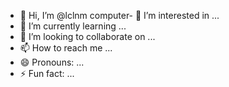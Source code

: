 - 👋 Hi, I’m @lclnm
computer- 👀 I’m interested in ...
- 🌱 I’m currently learning ...
- 💞️ I’m looking to collaborate on ...
- 📫 How to reach me ...
- 😄 Pronouns: ...
- ⚡ Fun fact: ...

<!---
lclnm/lclnm is a ✨ special ✨ repository because its `README.md` (this file) appears on your GitHub profile.
You can click the Preview link to take a look at your changes.
--->
